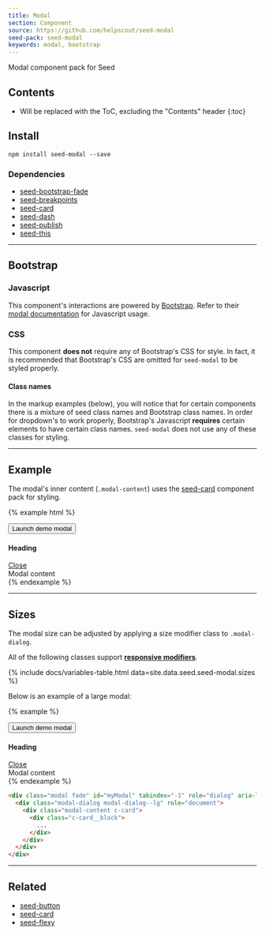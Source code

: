 ```yaml
---
title: Modal
section: Component
source: https://github.com/helpscout/seed-modal
seed-pack: seed-modal
keywords: modal, bootstrap
---
```


Modal component pack for Seed

## Contents

* Will be replaced with the ToC, excluding the "Contents" header
{:toc}

## Install

```
npm install seed-modal --save
```


### Dependencies

* [seed-bootstrap-fade](https://github.com/helpscout/seed-bootstrap-fade)
* [seed-breakpoints](/seed/packs/seed-breakpoints)
* [seed-card](/seed/packs/seed-card)
* [seed-dash](/seed/packs/seed-dash)
* [seed-publish](/seed/packs/seed-publish)
* [seed-this](/seed/packs/seed-this)



---



## Bootstrap

### Javascript

This component's interactions are powered by [Bootstrap](http://getbootstrap.com/javascript/). Refer to their [modal documentation](http://getbootstrap.com/javascript/#modals) for Javascript usage.


### CSS

This component **does not** require any of Bootstrap's CSS for style. In fact, it is recommended that Bootstrap's CSS are omitted for `seed-modal` to be styled properly.


#### Class names

In the markup examples (below), you will notice that for certain components there is a mixture of seed class names and Bootstrap class names. In order for dropdown's to work properly, Bootstrap's Javascript **requires** certain elements to have certain class names. `seed-modal` does not use any of these classes for styling.



---



## Example

The modal's inner content (`.modal-content`) uses the [seed-card](/seed/packs/seed-card) component pack for styling.

{% example html %}
<!-- Button trigger modal -->
<button type="button" class="c-button" data-toggle="modal" data-target="#myModal">
  Launch demo modal
</button>

<!-- Modal -->
<div class="modal fade" id="myModal" tabindex="-1" role="dialog" aria-labelledby="myModalLabel">
  <div class="modal-dialog" role="document">
    <div class="modal-content c-card">
      <div class="c-card__block c-card__block--sm">
        <div class="o-flexy">
          <div class="o-flexy__item">
            <h4 class="u-mrg-0">Heading</h4>
          </div>
          <div class="o-flexy__item">
            <a href="#" data-dismiss="modal" aria-label="Close">Close</a>
          </div>
        </div>
      </div>
      <div class="c-card__block">
        Modal content
      </div>
    </div>
  </div>
</div>
{% endexample %}



---



## Sizes

The modal size can be adjusted by applying a size modifier class to `.modal-dialog`.

All of the following classes support **[responsive modifiers](/seed/packs/seed-breakpoints/#responsive-modifiers)**.

{% include docs/variables-table.html data=site.data.seed.seed-modal.sizes %}

Below is an example of a large modal:

{% example %}
<!-- Button trigger modal -->
<button type="button" class="c-button" data-toggle="modal" data-target="#myModalSizes">
  Launch demo modal
</button>

<!-- Modal -->
<div class="modal fade" id="myModalSizes" tabindex="-1" role="dialog" aria-labelledby="myModalLabel">
  <div class="modal-dialog modal-dialog--lg" role="document">
    <div class="modal-content c-card">
      <div class="c-card__block c-card__block--sm">
        <div class="o-flexy">
          <div class="o-flexy__item">
            <h4 class="u-mrg-0">Heading</h4>
          </div>
          <div class="o-flexy__item">
            <a href="#" data-dismiss="modal" aria-label="Close">Close</a>
          </div>
        </div>
      </div>
      <div class="c-card__block">
        Modal content
      </div>
    </div>
  </div>
</div>
{% endexample %}

```html
<div class="modal fade" id="myModal" tabindex="-1" role="dialog" aria-labelledby="myModalLabel">
  <div class="modal-dialog modal-dialog--lg" role="document">
    <div class="modal-content c-card">
      <div class="c-card__block">
        ...
      </div>
    </div>
  </div>
</div>

```



---



## Related

* [seed-button](/seed/packs/seed-button)
* [seed-card](/seed/packs/seed-card)
* [seed-flexy](/seed/packs/seed-flexy)

